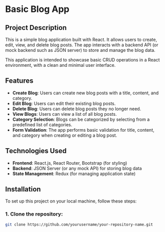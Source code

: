 # Basic Blog App

## Project Description

This is a simple blog application built with React. It allows users to create, edit, view, and delete blog posts. The app interacts with a backend API (or mock backend such as JSON server) to store and manage the blog data.

This application is intended to showcase basic CRUD operations in a React environment, with a clean and minimal user interface.

## Features

- **Create Blog**: Users can create new blog posts with a title, content, and category.
- **Edit Blog**: Users can edit their existing blog posts.
- **Delete Blog**: Users can delete blog posts they no longer need.
- **View Blogs**: Users can view a list of all blog posts.
- **Category Selection**: Blogs can be categorized by selecting from a predefined list of categories.
- **Form Validation**: The app performs basic validation for title, content, and category when creating or editing a blog post.

## Technologies Used

- **Frontend**: React.js, React Router, Bootstrap (for styling)
- **Backend**: JSON Server (or any mock API) for storing blog data
- **State Management**: Redux (for managing application state)

## Installation

To set up this project on your local machine, follow these steps:

### 1. Clone the repository:

```bash
git clone https://github.com/yourusername/your-repository-name.git
